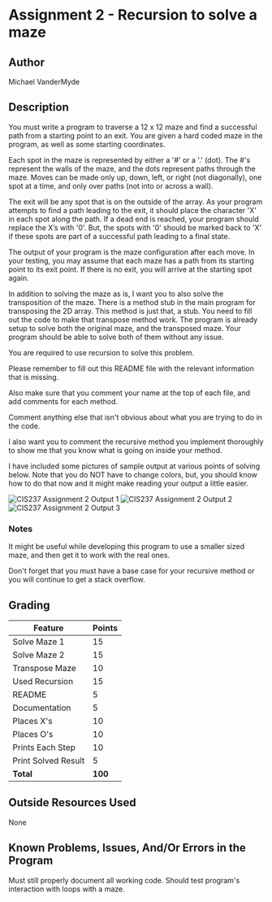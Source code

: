 # Assignment 2 - Recursion to solve a maze

## Author

Michael VanderMyde

## Description

You must write a program to traverse a 12 x 12 maze and find a successful path from a starting point to an exit. You are given a hard coded maze in the program, as well as some starting coordinates.

Each spot in the maze is represented by either a '#' or a '.' (dot). The #'s represent the walls of the maze, and the dots represent paths through the maze. Moves can be made only up, down, left, or right (not diagonally), one spot at a time, and only over paths (not into or across a wall).

The exit will be any spot that is on the outside of the array. As your program attempts to find a path leading to the exit, it should place the character 'X' in each spot along the path. If a dead end is reached, your program should replace the X’s with '0'. But, the spots with '0' should be marked back to 'X' if these spots are part of a successful path leading to a final state.

The output of your program is the maze configuration after each move. In your testing, you may assume that each maze has a path from its starting point to its exit point. If there is no exit, you will arrive at the starting spot again.

In addition to solving the maze as is, I want you to also solve the transposition of the maze. There is a method stub in the main program for transposing the 2D array. This method is just that, a stub. You need to fill out the code to make that transpose method work. The program is already setup to solve both the original maze, and the transposed maze. Your program should be able to solve both of them without any issue.

You are required to use recursion to solve this problem.

Please remember to fill out this README file with the relevant information that is missing.

Also make sure that you comment your name at the top of each file, and add comments for each method.

Comment anything else that isn't obvious about what you are trying to do in the code.

I also want you to comment the recursive method you implement thoroughly to show me that you know what is going on inside your method.

I have included some pictures of sample output at various points of solving below. Note that you do NOT have to change colors, but, you should know how to do that now and it might make reading your output a little easier.

![CIS237 Assignment 2 Output 1](https://barnesbrothers.net/cis237/assignmentImages/cis237_assignment_2_st_output_1.png)
![CIS237 Assignment 2 Output 2](https://barnesbrothers.net/cis237/assignmentImages/cis237_assignment_2_st_output_2.png)
![CIS237 Assignment 2 Output 3](https://barnesbrothers.net/cis237/assignmentImages/cis237_assignment_2_st_output_3.png)

### Notes

It might be useful while developing this program to use a smaller sized maze, and then get it to work with the real ones.

Don't forget that you must have a base case for your recursive method or you will continue to get a stack overflow.

## Grading
| Feature             | Points |
|---------------------|--------|
| Solve Maze 1        | 15     |
| Solve Maze 2        | 15     |
| Transpose Maze      | 10     |
| Used Recursion      | 15     |
| README              | 5      |
| Documentation       | 5      |
| Places X's          | 10     |
| Places O's          | 10     |
| Prints Each Step    | 10     |
| Print Solved Result | 5      |
| **Total**           | **100**|

## Outside Resources Used

None

## Known Problems, Issues, And/Or Errors in the Program

Must still properly document all working code.
Should test program's interaction with loops with a maze.